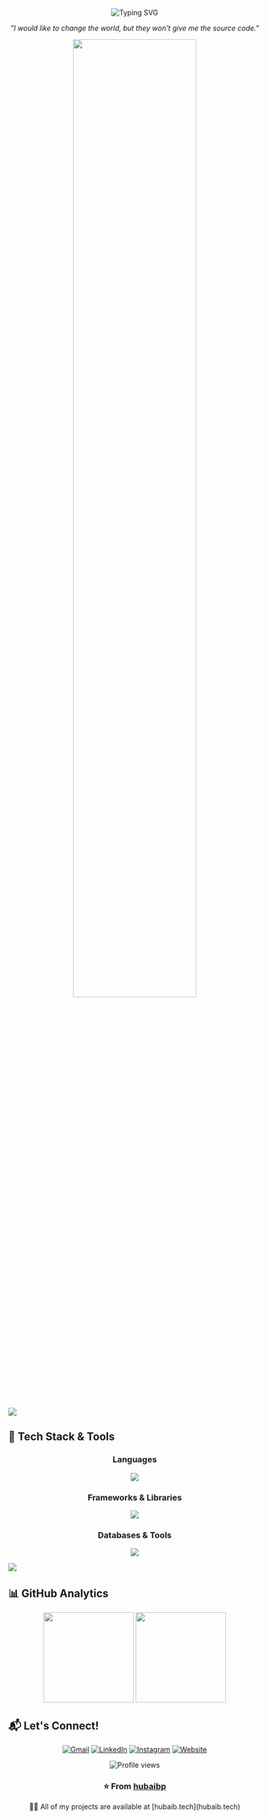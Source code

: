<div align="center">
  <img src="https://readme-typing-svg.herokuapp.com?font=Fira+Code&size=32&duration=2800&pause=2000&color=A9FEF7&center=true&vCenter=true&width=940&lines=Hello+World!+I'm+a+Software+Engineer%F0%9F%91%8B;Welcome+to+my+GitHub+Profile!;Let's+build+something+amazing+together!" alt="Typing SVG" />
</div>



<p align="center">
  <em>"I would like to change the world, but they won't give me the source code."</em>
</p>

<div align="center">
  <img src="https://user-images.githubusercontent.com/55005374/95673501-37764680-0b66-11eb-8ee1-d4f4a2b285d9.gif" width="70%" />
</div>

<img src="https://user-images.githubusercontent.com/73097560/115834477-dbab4500-a447-11eb-908a-139a6edaec5c.gif">

## 🚀 Tech Stack & Tools

<div align="center">
  
### Languages
<p>
  <img src="https://skillicons.dev/icons?i=python,js,html,css,c" />
</p>

### Frameworks & Libraries
<p>
  <img src="https://skillicons.dev/icons?i=django,react,bootstrap" />
</p>

### Databases & Tools
<p>
  <img src="https://skillicons.dev/icons?i=mysql,git,github,vscode" />
</p>

</div>

<img src="https://user-images.githubusercontent.com/73097560/115834477-dbab4500-a447-11eb-908a-139a6edaec5c.gif">

## 📊 GitHub Analytics

<div align="center">
  <img height="180em" src="https://github-readme-stats.vercel.app/api?username=hubaibp&show_icons=true&theme=tokyonight&include_all_commits=true&count_private=true"/>
  <img height="180em" src="https://github-readme-stats.vercel.app/api/top-langs/?username=hubaibp&layout=compact&langs_count=8&theme=tokyonight"/>
</div>




## 📬 Let's Connect!

<div align="center">

[![Gmail](https://img.shields.io/badge/Gmail-D14836?style=for-the-badge&logo=gmail&logoColor=white)](mailto:27hubaib@gmail.com)
[![LinkedIn](https://img.shields.io/badge/LinkedIn-0077B5?style=for-the-badge&logo=linkedin&logoColor=white)](https://www.linkedin.com/in/hubaibp)
[![Instagram](https://img.shields.io/badge/Instagram-E4405F?style=for-the-badge&logo=instagram&logoColor=white)](https://instagram.com/hubaib_p)
[![Website](https://img.shields.io/badge/Website-hubaib.tech-0A0A0A?style=for-the-badge&logo=Google-chrome&logoColor=white)](https://hubaib.tech)



</div>

<div align="center">
  <img src="https://komarev.com/ghpvc/?username=hubaibp&label=Profile%20views&color=0e75b6&style=flat" alt="Profile views" />
</div>

<div align="center">
  <h3>⭐️ From <a href="https://github.com/hubaibp">hubaibp</a></h3>
  👨‍💻 All of my projects are available at [hubaib.tech](hubaib.tech)
</div>


